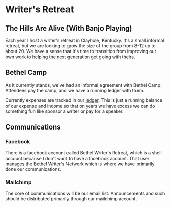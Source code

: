 # Writer's Retreat

## The Hills Are Alive (With Banjo Playing)

Each year I host a writer's retreat in Clayhole, Kentucky. It's a small informal retreat, but we are looking to grow the size of the group from 8-12 up to about 20. We have a sense that it's time to transition from improving our own work to helping the next generation get going with theirs. 

## Bethel Camp

As it currently stands, we've had an informal agreement with Bethel Camp. Attendees pay the camp, and we have a running ledger with them.

Currently expenses are tracked in our [ledger](https://docs.google.com/spreadsheets/d/1M8axZAh8wQwwjcA2s_n1GHVmJ1Ln0-SLTNitrxxbhPY/edit?gid=1091776946#gid=1091776946). This is just a running balance of our expense and income so that on years we have excess we can do something fun like sponsor a writer or pay for a speaker.

## Communications

### Facebook

There is a facebook account called Bethel Writer's Retreat, which is a shell account because I don't want to have a facebook account. That user manages the Bethel Writer's Network which is where we have primarily done our communications.

### Mailchimp

The core of communications will be our email list. Announcements and such should be distributed primarily through our mailchimp account. 